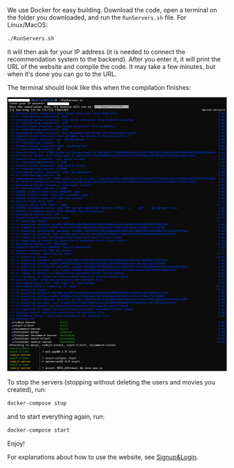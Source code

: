 We use Docker for easy building.
Download the code, open a terminal on the folder you downloaded, and run the `RunServers.sh` file.
For Linux/MacOS:
```bash
./RunServers.sh
```

It will then ask for your IP address (it is needed to connect the recommendation system to the backend). After you enter it, it will print the URL of the website and compile the code. It may take a few minutes, but when it's done you can go to the URL.

The terminal should look like this when the compilation finishes:

![](../../PreviewImages/DockerCompose.png)

To stop the servers (stopping without deleting the users and movies you created), run:
```bash
docker-compose stop
```
and to start everything again, run:
```bash
docker-compose start
```

Enjoy!

For explanations about how to use the website, see [Signup&Login](Signup&Login.md).